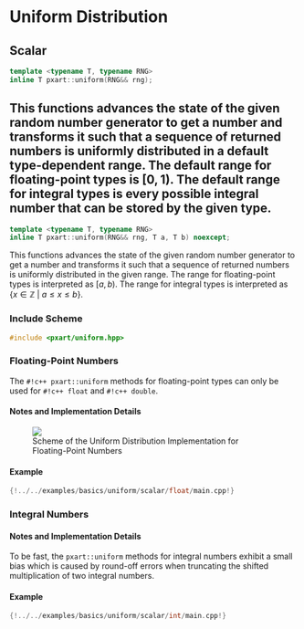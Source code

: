 # Uniform Distribution
## Scalar
```c++
template <typename T, typename RNG>
inline T pxart::uniform(RNG&& rng);
```
This functions advances the state of the given random number generator to get a number and transforms it such that a sequence of returned numbers is uniformly distributed in a default type-dependent range.
The default range for floating-point types is $[0,1)$.
The default range for integral types is every possible integral number that can be stored by the given type.
---

```c++
template <typename T, typename RNG>
inline T pxart::uniform(RNG&& rng, T a, T b) noexcept;
```
This functions advances the state of the given random number generator to get a number and transforms it such that a sequence of returned numbers is uniformly distributed in the given range.
The range for floating-point types is interpreted as $[a,b)$.
The range for integral types is interpreted as $\{x\in\mathbb{Z} \ | \ a\leq x \leq b\}$.

### Include Scheme
```c++
#include <pxart/uniform.hpp>
```

### Floating-Point Numbers
The `#!c++ pxart::uniform` methods for floating-point types can only be used for `#!c++ float` and `#!c++ double`.

#### Notes and Implementation Details
<figure>
    <img src="../../../images/uniform_implementation_scheme.png" />
    <figcaption>Scheme of the Uniform Distribution Implementation for Floating-Point Numbers</figcaption>
</figure>

#### Example
```c++
{!../../examples/basics/uniform/scalar/float/main.cpp!}
```

### Integral Numbers
#### Notes and Implementation Details
To be fast, the `pxart::uniform` methods for integral numbers exhibit a small bias which is caused by round-off errors when truncating the shifted multiplication of two integral numbers.

#### Example
```c++
{!../../examples/basics/uniform/scalar/int/main.cpp!}
```
